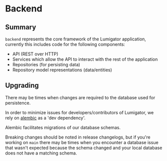 # Backend

## Summary

`backend` represents  the core framework of the Lumigator application,
currently this includes code for the following components:

* API (REST over HTTP)
* Services which allow the API to interact with the rest of the application
* Repositories (for persisting data)
* Repository model representations (data/entities)

## Upgrading

There may be times when changes are required to the database used for persistence.

In order to minimize issues for developers/contributors of Lumigator,
we rely on [alembic](https://alembic.sqlalchemy.org/en/latest/) as a 'dev dependency'.

Alembic facilitates migrations of our database schemas.

Breaking changes should be noted in release changelogs, but if you're working on `main` there may be times when you
encounter a database issue that wasn't expected because the schema changed and your local database does not have a
matching schema.
